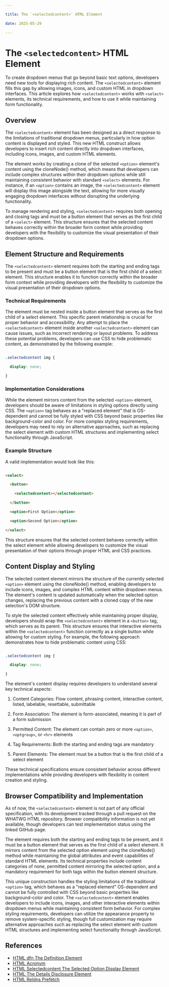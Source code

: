```yaml
---

title: The `<selectedcontent>` HTML Element

date: 2025-05-29

---
```



# The `<selectedcontent>` HTML Element

To create dropdown menus that go beyond basic text options, developers need new tools for displaying rich content. The `<selectedcontent>` element fills this gap by allowing images, icons, and custom HTML in dropdown interfaces. This article explores how `<selectedcontent>` works with `<select>` elements, its technical requirements, and how to use it while maintaining form functionality.


## Overview

The `<selectedcontent>` element has been designed as a direct response to the limitations of traditional dropdown menus, particularly in how option content is displayed and styled. This new HTML construct allows developers to insert rich content directly into dropdown interfaces, including icons, images, and custom HTML elements.

The element works by creating a clone of the selected `<option>` element's content using the cloneNode() method, which means that developers can include complex structures within their dropdown options while still maintaining consistent behavior with standard `<select>` elements. For instance, if an `<option>` contains an image, the `<selectedcontent>` element will display this image alongside the text, allowing for more visually engaging dropdown interfaces without disrupting the underlying functionality.

To manage rendering and styling, `<selectedcontent>` requires both opening and closing tags and must be a button element that serves as the first child of a `<select>` element. This structure ensures that the selected content behaves correctly within the broader form context while providing developers with the flexibility to customize the visual presentation of their dropdown options.


## Element Structure and Requirements

The `<selectedcontent>` element requires both the starting and ending tags to be present and must be a button element that is the first child of a select element. This structure enables it to function correctly within the broader form context while providing developers with the flexibility to customize the visual presentation of their dropdown options.


### Technical Requirements

The element must be nested inside a button element that serves as the first child of a select element. This specific parent relationship is crucial for proper behavior and accessibility. Any attempt to place the `<selectedcontent>` element inside another `<selectedcontent>` element can cause issues, such as incorrect rendering or layout problems. To address these potential problems, developers can use CSS to hide problematic content, as demonstrated by the following example:

```css

.selectedcontent img {

  display: none;

}

```


### Implementation Considerations

While the element mirrors content from the selected `<option>` element, developers should be aware of limitations in styling options directly using CSS. The `<option>` tag behaves as a "replaced element" that is OS-dependent and cannot be fully styled with CSS beyond basic properties like background-color and color. For more complex styling requirements, developers may need to rely on alternative approaches, such as replacing the select element with custom HTML structures and implementing select functionality through JavaScript.


### Example Structure

A valid implementation would look like this:

```html

<select>

  <button>

    <selectedcontent></selectedcontent>

  </button>

  <option>First Option</option>

  <option>Second Option</option>

</select>

```

This structure ensures that the selected content behaves correctly within the select element while allowing developers to customize the visual presentation of their options through proper HTML and CSS practices.


## Content Display and Styling

The selected content element mirrors the structure of the currently selected `<option>` element using the cloneNode() method, enabling developers to include icons, images, and complex HTML content within dropdown menus. The element's content is updated automatically when the selected option changes, replacing the previous content with a cloned copy of the new selection's DOM structure.

To style the selected content effectively while maintaining proper display, developers should wrap the `<selectedcontent>` element in a `<button>` tag, which serves as its parent. This structure ensures that interactive elements within the `<selectedcontent>` function correctly as a single button while allowing for custom styling. For example, the following approach demonstrates how to hide problematic content using CSS:

```css

.selectedcontent img {

  display: none;

}

```

The element's content display requires developers to understand several key technical aspects:

1. Content Categories: Flow content, phrasing content, interactive content, listed, labelable, resettable, submittable

2. Form Association: The element is form-associated, meaning it is part of a form submission

3. Permitted Content: The element can contain zero or more `<option>`, `<optgroup>`, or `<hr>` elements

4. Tag Requirements: Both the starting and ending tags are mandatory

5. Parent Elements: The element must be a button that is the first child of a select element

These technical specifications ensure consistent behavior across different implementations while providing developers with flexibility in content creation and styling.


## Browser Compatibility and Implementation

As of now, the `<selectedcontent>` element is not part of any official specification, with its development tracked through a pull request on the WHATWG HTML repository. Browser compatibility information is not yet available, though developers can test implementation status using the linked GitHub page.

The element requires both the starting and ending tags to be present, and it must be a button element that serves as the first child of a select element. It mirrors content from the selected option element using the cloneNode() method while maintaining the global attributes and event capabilities of standard HTML elements. Its technical properties include content categories of none, permitted content mirroring the selected option, and a mandatory requirement for both tags within the button element structure.

This unique construction handles the styling limitations of the traditional `<option>` tag, which behaves as a "replaced element" OS-dependent and cannot be fully controlled with CSS beyond basic properties like background-color and color. The `<selectedcontent>` element enables developers to include icons, images, and other interactive elements within dropdown menus while maintaining consistent form behavior. For complex styling requirements, developers can utilize the appearance property to remove system-specific styling, though full customization may require alternative approaches such as replacing the select element with custom HTML structures and implementing select functionality through JavaScript.

## References

- [HTML dfn The Definition Element](https://github.com/serpuniversity/learn/blob/main/html/HTML%20dfn%20The%20Definition%20Element.md)
- [HTML Acronym](https://github.com/serpuniversity/learn/blob/main/html/HTML%20Acronym.md)
- [HTML Selectedcontent The Selected Option Display Element](https://github.com/serpuniversity/learn/blob/main/html/HTML%20Selectedcontent%20The%20Selected%20Option%20Display%20Element.md)
- [HTML The Details Disclosure Element](https://github.com/serpuniversity/learn/blob/main/html/HTML%20The%20Details%20Disclosure%20Element.md)
- [HTML Reldns Prefetch](https://github.com/serpuniversity/learn/blob/main/html/HTML%20Reldns%20Prefetch.md)